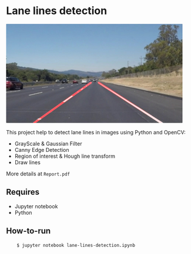 # **Lane lines detection** 
<img src="examples/laneLines_thirdPass.jpg" width="480" alt="Combined Image" />

This project help to detect lane lines in images using Python and OpenCV:
- GrayScale & Gaussian Filter
- Canny Edge Detection
- Region of interest & Hough line transform
- Draw lines

More details at `Report.pdf`

## Requires
- Jupyter notebook
- Python

## How-to-run
```
    $ jupyter notebook lane-lines-detection.ipynb
```